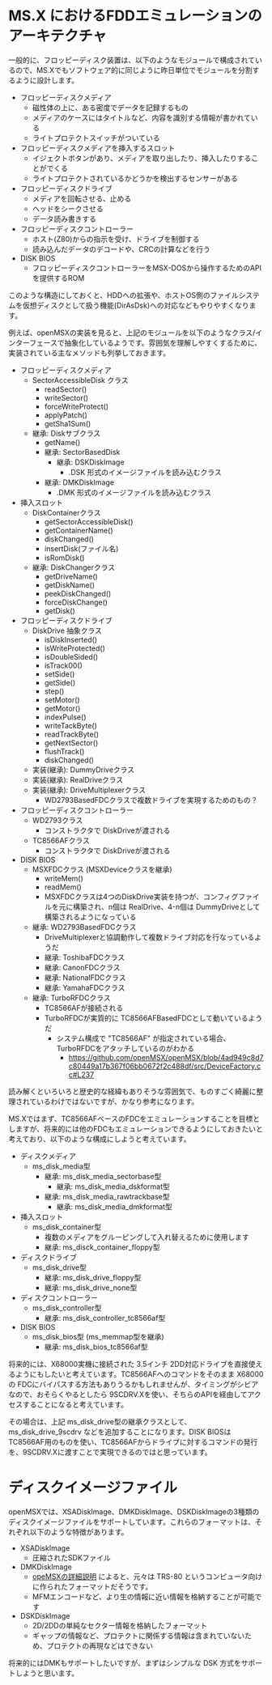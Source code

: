 # MS.X におけるFDDエミュレーションのアーキテクチャ

一般的に、フロッピーディスク装置は、以下のようなモジュールで構成されているので、MS.Xでもソフトウェア的に同じように昨日単位でモジュールを分割するように設計します。

* フロッピーディスクメディア
	* 磁性体の上に、ある密度でデータを記録するもの
	* メディアのケースにはタイトルなど、内容を識別する情報が書かれている
	* ライトプロテクトスイッチがついている
* フロッピーディスクメディアを挿入するスロット
	* イジェクトボタンがあり、メディアを取り出したり、挿入したりすることがでくる
	* ライトプロテクトされているかどうかを検出するセンサーがある
* フロッピーディスクドライブ
	* メディアを回転させる、止める
	* ヘッドをシークさせる
	* データ読み書きする
* フロッピーディスクコントローラー
	* ホスト(Z80)からの指示を受け、ドライブを制御する
	* 読み込んだデータのデコードや、CRCの計算などを行う
* DISK BIOS
	* フロッピーディスクコントローラーをMSX-DOSから操作するためのAPIを提供するROM

このような構造にしておくと、HDDへの拡張や、ホストOS側のファイルシステムを仮想ディスクとして扱う機能(DirAsDsk)への対応などもやりやすくなります。

例えば、openMSXの実装を見ると、上記のモジュールを以下のようなクラス/インターフェースで抽象化しているようです。雰囲気を理解しやすくするために、実装されている主なメソッドも列挙しておきます。

* フロッピーディスクメディア
	* SectorAccessibleDisk クラス
		* readSector()
		* writeSector()
		* forceWriteProtect()
		* applyPatch()
		* getSha1Sum()
	* 継承: Diskサブクラス
		* getName()
		* 継承: SectorBasedDisk
			* 継承: DSKDiskImage
				* .DSK 形式のイメージファイルを読み込むクラス
		* 継承: DMKDiskImage
			* .DMK 形式のイメージファイルを読み込むクラス
* 挿入スロット
	* DiskContainerクラス
		* getSectorAccessibleDisk()
		* getContainerName()
		* diskChanged()
		* insertDisk(ファイル名)
		* isRomDisk()
	* 継承: DiskChangerクラス
		* getDriveName()
		* getDiskName()
		* peekDiskChanged()
		* forceDiskChange()
		* getDisk()
* フロッピーディスクドライブ
	* DiskDrive 抽象クラス
		* isDiskInserted()
		* isWriteProtected()
		* isDoubleSided()
		* isTrack00()
		* setSide()
		* getSide()
		* step()
		* setMotor()
		* getMotor()
		* indexPulse()
		* writeTackByte()
		* readTrackByte()
		* getNextSector()
		* flushTrack()
		* diskChanged()
	* 実装(継承): DummyDriveクラス
	* 実装(継承): RealDriveクラス
	* 実装(継承): DriveMultiplexerクラス
		* WD2793BasedFDCクラスで複数ドライブを実現するためのもの？
* フロッピーディスクコントローラー
	* WD2793クラス
		* コンストラクタで DiskDriveが渡される
	* TC8566AFクラス
		* コンストラクタで DiskDriveが渡される
* DISK BIOS
	* MSXFDCクラス (MSXDeviceクラスを継承)
		* writeMem()
		* readMem()
		* MSXFDCクラスは4つのDiskDrive実装を持つが、コンフィグファイルを元に構築され、n個は RealDrive、4-n個は DummyDriveとして構築されるようになっている
	* 継承: WD2793BasedFDCクラス
		* DriveMultiplexerと協調動作して複数ドライブ対応を行なっているようだ
		* 継承: ToshibaFDCクラス
		* 継承: CanonFDCクラス
		* 継承: NationalFDCクラス
		* 継承: YamahaFDCクラス
	* 継承: TurboRFDCクラス
		* TC8566AFが接続される
		* TurboRFDCが実質的に TC8566AFBasedFDCとして動いているようだ
			* システム構成で "TC8566AF" が指定されている場合、TurboRFDCをアタッチしているのがわかる
				* https://github.com/openMSX/openMSX/blob/4ad949c8d7c80449a17b367f06bb0672f2c488df/src/DeviceFactory.cc#L237

読み解くといろいろと歴史的な経緯もありそうな雰囲気で、ものすごく綺麗に整理されているわけではないですが、かなり参考になります。

MS.Xではまず、TC8566AFベースのFDCをエミュレーションすることを目標としますが、将来的には他のFDCもエミュレーションできるようにしておきたいと考えており、以下のような構成にしようと考えています。

* ディスクメディア
	* ms_disk_media型
		* 継承: ms_disk_media_sectorbase型
			* 継承: ms_disk_media_dskformat型
		* 継承: ms_disk_media_rawtrackbase型
			* 継承: ms_disk_media_dmkformat型
* 挿入スロット
	* ms_disk_container型
		* 複数のメディアをグルーピングして入れ替えるために使用します
		* 継承: ms_disck_container_floppy型
* ディスクドライブ
	* ms_disk_drive型
		* 継承: ms_disk_drive_floppy型
		* 継承: ms_disk_drive_none型
* ディスクコントローラー
	* ms_disk_controller型
		* 継承: ms_disk_controller_tc8566af型
* DISK BIOS
	* ms_disk_bios型 (ms_memmap型を継承)
		* 継承: ms_disk_bios_tc8566af型

将来的には、X68000実機に接続された 3.5インチ 2DD対応ドライブを直接使えるようにもしたいと考えています。TC8566AFへのコマンドをそのまま X68000の FDCにバイパスする方法もありうるかもしれませんが、タイミングがシビアなので、おそらくやるとしたら 9SCDRV.Xを使い、そちらのAPIを経由してアクセスすることになると考えています。

その場合は、上記 ms_disk_drive型の継承クラスとして、ms_disk_drive_9scdrv などを追加することになります。DISK BIOSはTC8566AF用のものを使い、TC8566AFからドライブに対するコマンドの発行を、9SCDRV.Xに渡すことで実現できるのではと思っています。

# ディスクイメージファイル

openMSXでは、XSADiskImage、DMKDiskImage、DSKDiskImageの3種類のディスクイメージファイルをサポートしています。これらのフォーマットは、それぞれ以下のような特徴があります。

* XSADiskImage
	* 圧縮されたSDKファイル
* DMKDiskImage
	* [opeMSXの詳細説明](https://github.com/openMSX/openMSX/blob/master/doc/DMK-Format-Details.txt) によると、元々は TRS-80 というコンピュータ向けに作られたフォーマットだそうです。
	* MFMエンコードなど、より生の情報に近い情報を格納することが可能です
* DSKDiskImage
	* 2D/2DDの単純なセクター情報を格納したフォーマット
	* ギャップの情報など、プロテクトに関係する情報は含まれていないため、プロテクトの再現などはできない

将来的にはDMKもサポートしたいですが、まずはシンプルな DSK 方式をサポートしようと思います。



